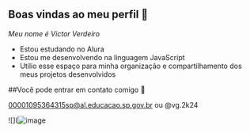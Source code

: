 ## Boas vindas ao meu perfil 🥖

*Meu nome é Victor Verdeiro*

- Estou estudando no Alura
- Estou me desenvolvendo na linguagem JavaScript
- Utilio esse espaço para minha organização e compartilhamento dos meus projetos desenvolvidos

##Você pode entrar em contato comigo 📧

00001095364315sp@al.educacao.sp.gov.br ou @vg.2k24

![](![image](https://github.com/user-attachments/assets/2425a99a-4d53-4c43-87cb-e1d1fc52d9bf)
